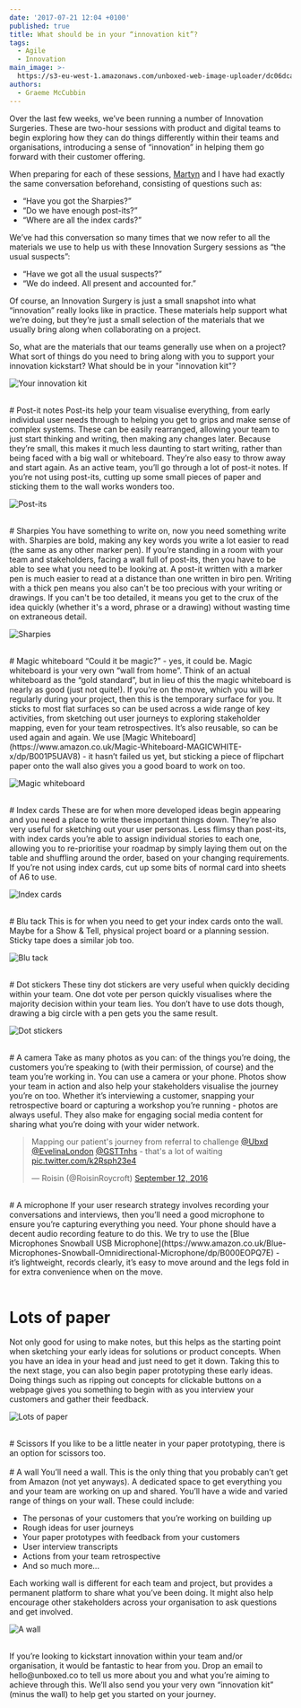 ```yaml
---
date: '2017-07-21 12:04 +0100'
published: true
title: What should be in your “innovation kit”?
tags:
  - Agile
  - Innovation
main_image: >-
  https://s3-eu-west-1.amazonaws.com/unboxed-web-image-uploader/dc06dcaf44745887fae0fef8a49f5388.JPG
authors:
  - Graeme McCubbin
---
```

Over the last few weeks, we’ve been running a number of Innovation Surgeries. These are two-hour sessions with product and digital teams to begin exploring how they can do things differently within their teams and organisations, introducing a sense of “innovation” in helping them go forward with their customer offering.<br/>

When preparing for each of these sessions, [Martyn](https://unboxed.co/people/#martyn-evans) and I have had exactly the same conversation beforehand, consisting of questions such as:<br/>

- “Have you got the Sharpies?”
- “Do we have enough post-its?”
- “Where are all the index cards?”

We’ve had this conversation so many times that we now refer to all the materials we use to help us with these Innovation Surgery sessions as “the usual suspects”:<br/>

- “Have we got all the usual suspects?”
- “We do indeed. All present and accounted for.”

Of course, an Innovation Surgery is just a small snapshot into what “innovation” really looks like in practice. These materials help support what we’re doing, but they’re just a small selection of the materials that we usually bring along when collaborating on a project.<br/>

So, what are the materials that our teams generally use when on a project? What sort of things do you need to bring along with you to support your innovation kickstart? What should be in your "innovation kit"?<br/>

![Your innovation kit](https://s3-eu-west-1.amazonaws.com/unboxed-web-image-uploader/516d1f156729f8343abeb4c40555a8c5.JPG)

<br/>
# Post-it notes
Post-its help your team visualise everything, from early individual user needs through to helping you get to grips and make sense of complex systems. These can be easily rearranged, allowing your team to just start thinking and writing, then making any changes later. Because they’re small, this makes it much less daunting to start writing, rather than being faced with a big wall or whiteboard. They’re also easy to throw away and start again. As an active team, you’ll go through a lot of post-it notes. If you’re not using post-its, cutting up some small pieces of paper and sticking them to the wall works wonders too.<br/>

![Post-its](https://s3-eu-west-1.amazonaws.com/unboxed-web-image-uploader/aad73921deba3e110ddf5bae980d3044.JPG)

<br/>
# Sharpies
You have something to write on, now you need something write with. Sharpies are bold, making any key words you write a lot easier to read (the same as any other marker pen). If you’re standing in a room with your team and stakeholders, facing a wall full of post-its, then you have to be able to see what you need to be looking at. A post-it written with a marker pen is much easier to read at a distance than one written in biro pen. Writing with a thick pen means you also can't be too precious with your writing or drawings. If you can't be too detailed, it means you get to the crux of the idea quickly (whether it's a word, phrase or a drawing) without wasting time on extraneous detail.<br/>

![Sharpies](https://s3-eu-west-1.amazonaws.com/unboxed-web-image-uploader/ed13622dcaea2e0ba9d35f7f724fed34.png)

<br/>
# Magic whiteboard
“Could it be magic?” - yes, it could be. Magic whiteboard is your very own “wall from home”. Think of an actual whiteboard as the “gold standard”, but in lieu of this the magic whiteboard is nearly as good (just not quite!). If you’re on the move, which you will be regularly during your project, then this is the temporary surface for you. It sticks to most flat surfaces so can be used across a wide range of key activities, from sketching out user journeys to exploring stakeholder mapping, even for your team retrospectives. It’s also reusable, so can be used again and again. We use [Magic Whiteboard](https://www.amazon.co.uk/Magic-Whiteboard-MAGICWHITE-x/dp/B001P5UAV8) - it hasn’t failed us yet, but sticking a piece of flipchart paper onto the wall also gives you a good board to work on too.<br/>

![Magic whiteboard](https://s3-eu-west-1.amazonaws.com/unboxed-web-image-uploader/54c64b8bd10c0d458b63e5e920c51d29.jpg)

<br/>
# Index cards
These are for when more developed ideas begin appearing and you need a place to write these important things down. They’re also very useful for sketching out your user personas. Less flimsy than post-its, with index cards you’re able to assign individual stories to each one, allowing you to re-prioritise your roadmap by simply laying them out on the table and shuffling around the order, based on your changing requirements. If you’re not using index cards, cut up some bits of normal card into sheets of A6 to use.<br/>

![Index cards](https://s3-eu-west-1.amazonaws.com/unboxed-web-image-uploader/d078731d9acdaafd56c3e1ef4d160d88.JPG)

<br/>
# Blu tack
This is for when you need to get your index cards onto the wall. Maybe for a Show & Tell, physical project board or a planning session. Sticky tape does a similar job too.<br/>

![Blu tack](https://s3-eu-west-1.amazonaws.com/unboxed-web-image-uploader/05ad1e7769846f5f9a0b856fec3b6304.JPG)

<br/>
# Dot stickers
These tiny dot stickers are very useful when quickly deciding within your team. One dot vote per person quickly visualises where the majority decision within your team lies. You don’t have to use dots though, drawing a big circle with a pen gets you the same result.<br/>

![Dot stickers](https://s3-eu-west-1.amazonaws.com/unboxed-web-image-uploader/280a0a5193865c648f45f7faffadcf80.JPG)

<br/>
# A camera
Take as many photos as you can: of the things you’re doing, the customers you’re speaking to (with their permission, of course) and the team you’re working in. You can use a camera or your phone. Photos show your team in action and also help your stakeholders visualise the journey you’re on too. Whether it’s interviewing a customer, snapping your retrospective board or capturing a workshop you’re running - photos are always useful. They also make for engaging social media content for sharing what you’re doing with your wider network.<br/>

<blockquote class="twitter-tweet tw-align-center"><p lang="en" dir="ltr">Mapping our patient&#39;s journey from referral to challenge <a href="https://twitter.com/Ubxd">@Ubxd</a> <a href="https://twitter.com/EvelinaLondon">@EvelinaLondon</a> <a href="https://twitter.com/GSTTnhs">@GSTTnhs</a> - that&#39;s a lot of waiting <a href="https://t.co/k2Rsph23e4">pic.twitter.com/k2Rsph23e4</a></p>&mdash; Roisin (@RoisinRoycroft) <a href="https://twitter.com/RoisinRoycroft/status/775369991524847616">September 12, 2016</a></blockquote>
<script async src="//platform.twitter.com/widgets.js" charset="utf-8"></script>

<br/>
# A microphone
If your user research strategy involves recording your conversations and interviews, then you’ll need a good microphone to ensure you’re capturing everything you need. Your phone should have a decent audio recording feature to do this. We try to use the [Blue Microphones Snowball USB Microphone](https://www.amazon.co.uk/Blue-Microphones-Snowball-Omnidirectional-Microphone/dp/B000EOPQ7E) - it’s lightweight, records clearly, it’s easy to move around and the legs fold in for extra convenience when on the move.<br/>
<br/>

# Lots of paper
Not only good for using to make notes, but this helps as the starting point when sketching your early ideas for solutions or product concepts. When you have an idea in your head and just need to get it down. Taking this to the next stage, you can also begin paper prototyping these early ideas. Doing things such as ripping out concepts for clickable buttons on a webpage gives you something to begin with as you interview your customers and gather their feedback.<br/>

![Lots of paper](https://s3-eu-west-1.amazonaws.com/unboxed-web-image-uploader/a6674fc6a0b025b05414dc284643c3a5.png)

<br/>
# Scissors
If you like to be a little neater in your paper prototyping, there is an option for scissors too.<br/>

<br/>
# A wall
You’ll need a wall. This is the only thing that you probably can’t get from Amazon (not yet anyways). A dedicated space to get everything you and your team are working on up and shared. You’ll have a wide and varied range of things on your wall. These could include:<br/>

- The personas of your customers that you’re working on building up
- Rough ideas for user journeys
- Your paper prototypes with feedback from your customers
- User interview transcripts
- Actions from your team retrospective
- And so much more...

Each working wall is different for each team and project, but provides a permanent platform to share what you’ve been doing. It might also help encourage other stakeholders across your organisation to ask questions and get involved.<br/>

![A wall](https://s3-eu-west-1.amazonaws.com/unboxed-web-image-uploader/ff9af5ea4ea3a62cc66b0ca70a667717.JPG)

<br/>
If you’re looking to kickstart innovation within your team and/or organisation, it would be fantastic to hear from you. Drop an email to hello@unboxed.co to tell us more about you and what you’re aiming to achieve through this. We’ll also send you your very own “innovation kit” (minus the wall) to help get you started on your journey.
